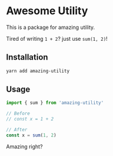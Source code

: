 # Awesome Utility

This is a package for amazing utility.

Tired of writing `1 + 2`? just use `sum(1, 2)`!

## Installation

```sh
yarn add amazing-utility
```

## Usage

```js
import { sum } from 'amazing-utility'

// Before
// const x = 1 + 2

// After
const x = sum(1, 2)
```

Amazing right?

